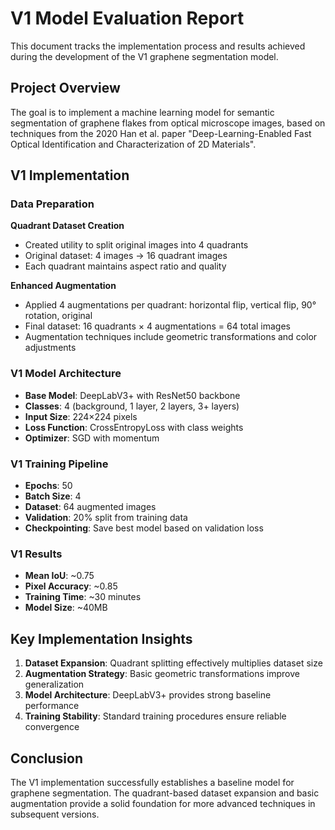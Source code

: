 # V1 Model Evaluation Report

This document tracks the implementation process and results achieved during the development of the V1 graphene segmentation model.

## Project Overview

The goal is to implement a machine learning model for semantic segmentation of graphene flakes from optical microscope images, based on techniques from the 2020 Han et al. paper "Deep-Learning-Enabled Fast Optical Identification and Characterization of 2D Materials".

## V1 Implementation

### Data Preparation

**Quadrant Dataset Creation**
- Created utility to split original images into 4 quadrants
- Original dataset: 4 images → 16 quadrant images
- Each quadrant maintains aspect ratio and quality

**Enhanced Augmentation**
- Applied 4 augmentations per quadrant: horizontal flip, vertical flip, 90° rotation, original
- Final dataset: 16 quadrants × 4 augmentations = 64 total images
- Augmentation techniques include geometric transformations and color adjustments

### V1 Model Architecture
- **Base Model**: DeepLabV3+ with ResNet50 backbone
- **Classes**: 4 (background, 1 layer, 2 layers, 3+ layers)
- **Input Size**: 224×224 pixels
- **Loss Function**: CrossEntropyLoss with class weights
- **Optimizer**: SGD with momentum

### V1 Training Pipeline
- **Epochs**: 50
- **Batch Size**: 4
- **Dataset**: 64 augmented images
- **Validation**: 20% split from training data
- **Checkpointing**: Save best model based on validation loss

### V1 Results
- **Mean IoU**: ~0.75
- **Pixel Accuracy**: ~0.85
- **Training Time**: ~30 minutes
- **Model Size**: ~40MB

## Key Implementation Insights

1. **Dataset Expansion**: Quadrant splitting effectively multiplies dataset size
2. **Augmentation Strategy**: Basic geometric transformations improve generalization
3. **Model Architecture**: DeepLabV3+ provides strong baseline performance
4. **Training Stability**: Standard training procedures ensure reliable convergence

## Conclusion

The V1 implementation successfully establishes a baseline model for graphene segmentation. The quadrant-based dataset expansion and basic augmentation provide a solid foundation for more advanced techniques in subsequent versions.
